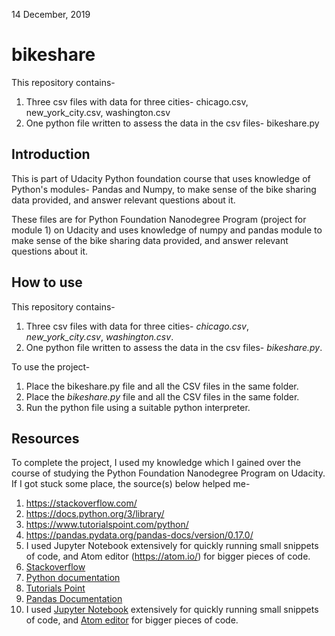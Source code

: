 14 December, 2019

# bikeshare
This repository contains-
1. Three csv files with data for three cities- chicago.csv, new_york_city.csv, washington.csv
2. One python file written to assess the data in the csv files- bikeshare.py
## Introduction
This is part of Udacity Python foundation course that uses knowledge of Python's modules- Pandas and Numpy, to make sense of the bike sharing data provided, and answer relevant questions about it.

These files are for Python Foundation Nanodegree Program (project for module 1) on Udacity and uses knowledge of numpy and pandas module to make sense of the bike sharing data provided, and answer relevant questions about it.
## How to use
This repository contains-
1. Three csv files with data for three cities- <i>chicago.csv</i>, <i>new_york_city.csv</i>, <i>washington.csv</i>.
2. One python file written to assess the data in the csv files- <i>bikeshare.py</i>.

To use the project-
1. Place the bikeshare.py file and all the CSV files in the same folder.
1. Place the <i>bikeshare.py</i> file and all the CSV files in the same folder.
2. Run the python file using a suitable python interpreter.

## Resources
To complete the project, I used my knowledge which I gained over the course of studying the Python Foundation Nanodegree Program on Udacity.
If I got stuck some place, the source(s) below helped me-
1. https://stackoverflow.com/
2. https://docs.python.org/3/library/
3. https://www.tutorialspoint.com/python/
4. https://pandas.pydata.org/pandas-docs/version/0.17.0/
5. I used Jupyter Notebook extensively for quickly running small snippets of code, and Atom editor (https://atom.io/) for bigger pieces of code.
1. [Stackoverflow](https://stackoverflow.com/)
2. [Python documentation](https://docs.python.org/3/library/)
3. [Tutorials Point](https://www.tutorialspoint.com/python/)
4. [Pandas Documentation](https://pandas.pydata.org/pandas-docs/version/0.17.0/)
5. I used [Jupyter Notebook](http://jupyter.org/) extensively for quickly running small snippets of code, and [Atom editor](https://atom.io/) for bigger pieces of code.
